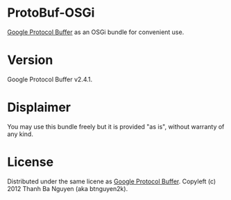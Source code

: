 ProtoBuf-OSGi
=============
[Google Protocol Buffer](http://code.google.com/p/protobuf/) as an OSGi bundle for convenient use.

Version
=======
Google Protocol Buffer v2.4.1.

Displaimer
==========
You may use this bundle freely but it is provided "as is", without warranty of any kind.

License
=======
Distributed under the same licene as [Google Protocol Buffer](http://code.google.com/p/protobuf/). Copyleft (c) 2012 Thanh Ba Nguyen (aka btnguyen2k).